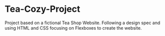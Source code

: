 # Tea-Cozy-Project
Project based on a fictional Tea Shop Website. Following a design spec and using HTML and CSS focusing on Flexboxes to create the website.
